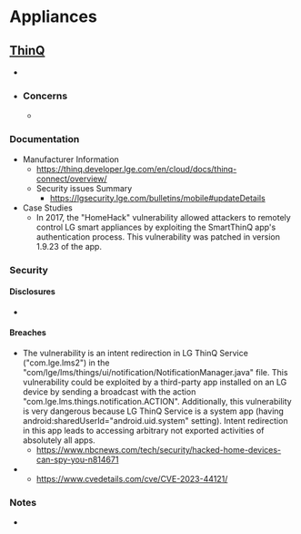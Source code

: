 # Appliances


## [ThinQ]([https://store.google.com/category/nest_cams?hl=en-US](https://thinq.developer.lge.com/en/cloud/docs/thinq-connect/overview/))
- 
- ### Concerns
  - 
### Documentation
- Manufacturer Information
  - https://thinq.developer.lge.com/en/cloud/docs/thinq-connect/overview/
  - Security issues Summary
    - https://lgsecurity.lge.com/bulletins/mobile#updateDetails
- Case Studies
  - In 2017, the "HomeHack" vulnerability allowed attackers to remotely control LG smart appliances by exploiting the SmartThinQ app's authentication process. This vulnerability was patched in version 1.9.23 of the app.

### Security 
#### Disclosures
  - 
#### Breaches
  - The vulnerability is an intent redirection in LG ThinQ Service ("com.lge.lms2") in the "com/lge/lms/things/ui/notification/NotificationManager.java" file. This vulnerability could be exploited by a third-party app installed on an LG device by sending a broadcast with the action "com.lge.lms.things.notification.ACTION". Additionally, this vulnerability is very dangerous because LG ThinQ Service is a system app (having android:sharedUserId="android.uid.system" setting). Intent redirection in this app leads to accessing arbitrary not exported activities of absolutely all apps.
    - https://www.nbcnews.com/tech/security/hacked-home-devices-can-spy-you-n814671
  -
    - https://www.cvedetails.com/cve/CVE-2023-44121/
### Notes
  - 
